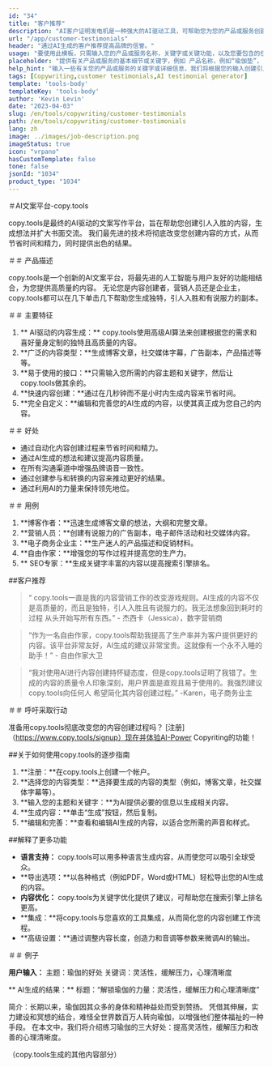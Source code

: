 ```yaml
---
id: "34"
title: "客户推荐"
description: "AI客户证明发电机是一种强大的AI驱动工具，可帮助您为您的产品或服务创建现实而引人入胜的客户证明。 通过生成真实的推荐书来节省时间和精力，以突出您的产品的好处和价值。"
url: "/app/customer-testimonials"
header: "通过AI生成的客户推荐提高品牌的信誉。"
usage: "要使用此模板，只需输入您的产品或服务名称，关键字或关键功能，以及您要包含的任何客户名称或位置。 然后，该工具将根据您的意见产生令人信服且引人入胜的客户推荐。"
placeholder: "提供有关产品或服务的基本细节或关键字，例如 产品名称，例如“瑜伽垫”，关键功能，例如“非滑动”，“环保”或客户名称和位置（可选）。"
help_hint: "输入一些有关您的产品或服务的关键字或详细信息，我们将根据您的输入创建引人注目的客户推荐。 可选的是，您还可以提供客户名称和位置。"
tags: [Copywriting,customer testimonials,AI testimonial generator]
template: 'tools-body'
templateKey: 'tools-body'
author: 'Kevin Levin'
date: "2023-04-03"
slug: /en/tools/copywriting/customer-testimonials
path: /en/tools/copywriting/customer-testimonials
lang: zh
image: ../images/job-description.png
imageStatus: true
icon: "vrpano"
hasCustomTemplate: false
tone: false
jsonId: "1034"
product_type: "1034"
---
```

＃AI文案平台-copy.tools

copy.tools是最终的AI驱动的文案写作平台，旨在帮助您创建引人入胜的内容，生成想法并扩大书面交流。 我们最先进的技术将彻底改变您创建内容的方式，从而节省时间和精力，同时提供出色的结果。

＃＃ 产品描述

copy.tools是一个创新的AI文案平台，将最先进的人工智能与用户友好的功能相结合，为您提供高质量的内容。 无论您是内容创建者，营销人员还是企业主，copy.tools都可以在几下单击几下帮助您生成独特，引人入胜和有说服力的副本。

＃＃ 主要特征

1. ** AI驱动的内容生成：** copy.tools使用高级AI算法来创建根据您的需求和喜好量身定制的独特且高质量的内容。
 2. **广泛的内容类型：**生成博客文章，社交媒体字幕，广告副本，产品描述等等。
 3. **易于使用的接口：**只需输入您所需的内容主题和关键字，然后让copy.tools做其余的。
 4. **快速内容创建：**通过在几秒钟而不是小时内生成内容来节省时间。
 5. **完全自定义：**编辑和完善您的AI生成的内容，以使其真正成为您自己的内容。

＃＃ 好处

 - 通过自动化内容创建过程来节省时间和精力。
  - 通过AI生成的想法和建议提高内容质量。
  - 在所有沟通渠道中增强品牌语音一致性。
  - 通过创建参与和转换的内容来推动更好的结果。
  - 通过利用AI的力量来保持领先地位。

＃＃ 用例

1. **博客作者：**迅速生成博客文章的想法，大纲和完整文章。
 2. **营销人员：**创建有说服力的广告副本，电子邮件活动和社交媒体内容。
 3. **电子商务企业主：**生产迷人的产品描述和促销材料。
 4. **自由作家：**增强您的写作过程并提高您的生产力。
 5. ** SEO专家：**生成关键字丰富的内容以提高搜索引擎排名。

##客户推荐

>“ copy.tools一直是我的内容营销工作的改变游戏规则。AI生成的内容不仅是高质量的，而且是独特，引人入胜且有说服力的。我无法想象回到耗时的过程 从头开始写所有东西。”  - 杰西卡（Jessica），数字营销商

>“作为一名自由作家，copy.tools帮助我提高了生产率并为客户提供更好的内容。该平台非常友好，AI生成的建议非常宝贵。这就像有一个永不入睡的助手！”  - 自由作家大卫

>“我对使用AI进行内容创建持怀疑态度，但是copy.tools证明了我错了。生成的内容的质量令人印象深刻，用户界面是直观且易于使用的。我强烈建议copy.tools向任何人 希望简化其内容创建过程。”  -Karen，电子商务业主

＃＃ 呼吁采取行动

准备用copy.tools彻底改变您的内容创建过程吗？  [注册]（https://www.copy.tools/signup）现在并体验AI-Power Copyriting的功能！

##关于如何使用copy.tools的逐步指南

1. **注册：**在copy.tools上创建一个帐户。
 2. **选择您的内容类型：**选择要生成的内容的类型（例如，博客文章，社交媒体字幕等）。
 3. **输入您的主题和关键字：**为AI提供必要的信息以生成相关内容。
 4. **生成内容：**单击“生成”按钮，然后复制。
 5. **编辑和完善：**查看和编辑AI生成的内容，以适合您所需的声音和样式。

##解释了更多功能

 -  **语言支持：** copy.tools可以用多种语言生成内容，从而使您可以吸引全球受众。
  -  **导出选项：**以各种格式（例如PDF，Word或HTML）轻松导出您的AI生成的内容。
  -  **内容优化：** copy.tools为关键字优化提供了建议，可帮助您在搜索引擎上排名更高。
  -  **集成：**将copy.tools与您喜欢的工具集成，从而简化您的内容创建工作流程。
  -  **高级设置：**通过调整内容长度，创造力和音调等参数来微调AI的输出。

＃＃ 例子

**用户输入：**
 主题：瑜伽的好处
 关键词：灵活性，缓解压力，心理清晰度

** AI生成的结果：**
 标题：“解锁瑜伽的力量：灵活性，缓解压力和心理清晰度”

简介：长期以来，瑜伽因其众多的身体和精神益处而受到赞扬。 凭借其伸展，实力建设和冥想的结合，难怪全世界数百万人转向瑜伽，以增强他们整体福祉的一种手段。 在本文中，我们将介绍练习瑜伽的三大好处：提高灵活性，缓解压力和改善的心理清晰度。

（copy.tools生成的其他内容部分）
